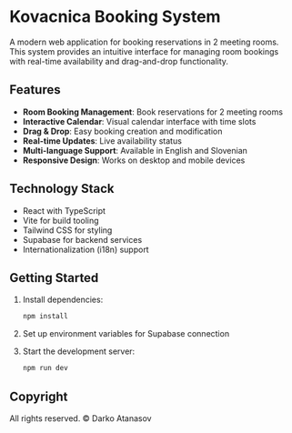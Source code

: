 # Kovacnica Booking System

A modern web application for booking reservations in 2 meeting rooms. This system provides an intuitive interface for managing room bookings with real-time availability and drag-and-drop functionality.

## Features

- **Room Booking Management**: Book reservations for 2 meeting rooms
- **Interactive Calendar**: Visual calendar interface with time slots
- **Drag & Drop**: Easy booking creation and modification
- **Real-time Updates**: Live availability status
- **Multi-language Support**: Available in English and Slovenian
- **Responsive Design**: Works on desktop and mobile devices

## Technology Stack

- React with TypeScript
- Vite for build tooling
- Tailwind CSS for styling
- Supabase for backend services
- Internationalization (i18n) support

## Getting Started

1. Install dependencies:
   ```bash
   npm install
   ```

2. Set up environment variables for Supabase connection

3. Start the development server:
   ```bash
   npm run dev
   ```

## Copyright

All rights reserved. © Darko Atanasov
